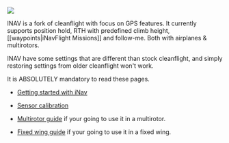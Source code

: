 ![](http://static.rcgroups.net/forums/attachments/6/1/0/3/7/6/a9088858-102-inav.png)

INAV is a fork of cleanflight with focus on GPS features.
It currently supports position hold, RTH with predefined climb height, [[waypoints|iNavFlight Missions]] and follow-me. Both with airplanes & multirotors.

INAV have some settings that are different than stock cleanflight, and simply restoring settings from older cleanflight won't work.

It is ABSOLUTELY mandatory to read these pages.

- [Getting started with iNav](https://github.com/iNavFlight/inav/wiki/1.-Getting-started-with-iNav)

- [Sensor calibration](https://github.com/iNavFlight/inav/wiki/4.-Sensor-calibration)

- [Multirotor guide](https://github.com/iNavFlight/inav/wiki/2.-Multirotor-guide) if your going to use it in a multirotor.

- [Fixed wing guide](https://github.com/iNavFlight/inav/wiki/3.-Fixed-wing-guide) if your going to use it in a fixed wing.
